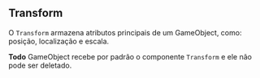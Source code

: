 ## Transform

O `Transform` armazena atributos principais de um GameObject, como: posição, localização e escala.

**Todo** GameObject recebe por padrão o componente `Transform` e ele não pode ser deletado.

